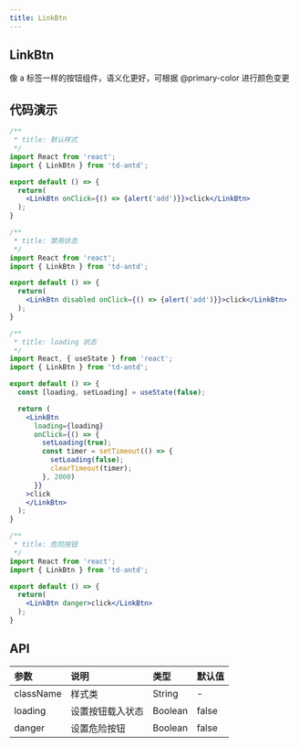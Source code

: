 ```yaml
---
title: LinkBtn
---
```


## LinkBtn

像 a 标签一样的按钮组件，语义化更好，可根据 @primary-color 进行颜色变更

## 代码演示

```jsx
/**
 * title: 默认样式
 */
import React from 'react';
import { LinkBtn } from 'td-antd';

export default () => {
  return(
    <LinkBtn onClick={() => {alert('add')}}>click</LinkBtn>
  );
}
```

```jsx
/**
 * title: 禁用状态
 */
import React from 'react';
import { LinkBtn } from 'td-antd';

export default () => {
  return(
    <LinkBtn disabled onClick={() => {alert('add')}}>click</LinkBtn>
  );
}
```

```jsx
/**
 * title: loading 状态
 */
import React, { useState } from 'react';
import { LinkBtn } from 'td-antd';

export default () => {
  const [loading, setLoading] = useState(false);

  return (
    <LinkBtn
      loading={loading}
      onClick={() => {
        setLoading(true);
        const timer = setTimeout(() => {
          setLoading(false);
          clearTimeout(timer);
        }, 2000)
      }}
    >click
    </LinkBtn>
  );
}
```

```jsx
/**
 * title: 危险按钮
 */
import React from 'react';
import { LinkBtn } from 'td-antd';

export default () => {
  return(
    <LinkBtn danger>click</LinkBtn>
  );
}
```

## API

|参数|说明|类型|默认值|
|:--|:--|:--|:--|
|className|样式类|String|-|
|loading|设置按钮载入状态|Boolean|false|
|danger|设置危险按钮|Boolean|false|
